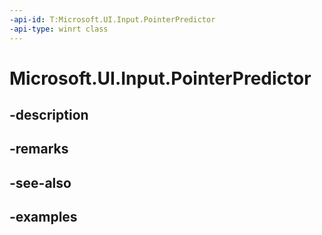 ```yaml
---
-api-id: T:Microsoft.UI.Input.PointerPredictor
-api-type: winrt class
---
```


# Microsoft.UI.Input.PointerPredictor

<!--
public sealed class PointerPredictor : System.IDisposable
-->


## -description

## -remarks

## -see-also

## -examples


